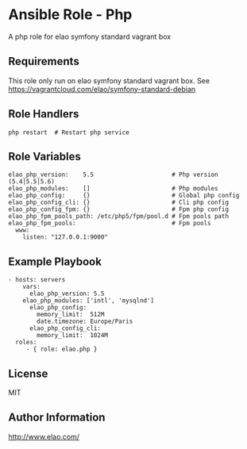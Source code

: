Ansible Role - Php
==================

A php role for elao symfony standard vagrant box


Requirements
------------

This role only run on elao symfony standard vagrant box. See https://vagrantcloud.com/elao/symfony-standard-debian


Role Handlers
-------------

    php restart  # Restart php service

Role Variables
--------------

    elao_php_version:    5.5                      # Php version (5.4|5.5|5.6)
    elao_php_modules:    []                       # Php modules
    elao_php_config:     {}                       # Global php config
    elao_php_config_cli: {}                       # Cli php config
    elao_php_config_fpm: {}                       # Fpm php config
    elao_php_fpm_pools_path: /etc/php5/fpm/pool.d # Fpm pools path
    elao_php_fpm_pools:                           # Fpm pools
      www: 
        listen: "127.0.0.1:9000"    


Example Playbook
----------------

    - hosts: servers
	    vars:
	      elao_php_version: 5.5
        elao_php_modules: ['intl', 'mysqlnd']
	      elao_php_config:
	        memory_limit:  512M
	        date.timezone: Europe/Paris
	      elao_php_config_cli:
	        memory_limit:  1024M
      roles:
         - { role: elao.php }


License
-------

MIT

Author Information
------------------

http://www.elao.com/
